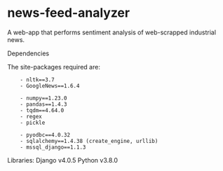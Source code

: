 # news-feed-analyzer
A web-app that performs sentiment analysis of web-scrapped industrial news.

Dependencies

  The site-packages required are:
  
        - nltk==3.7
        - GoogleNews==1.6.4
        
        - numpy==1.23.0
        - pandas==1.4.3
        - tqdm==4.64.0
        - regex
        - pickle
        
        - pyodbc==4.0.32
        - sqlalchemy==1.4.38 (create_engine, urllib)
        - mssql_django==1.1.3
 
  Libraries:
    Django v4.0.5
    Python v3.8.0

